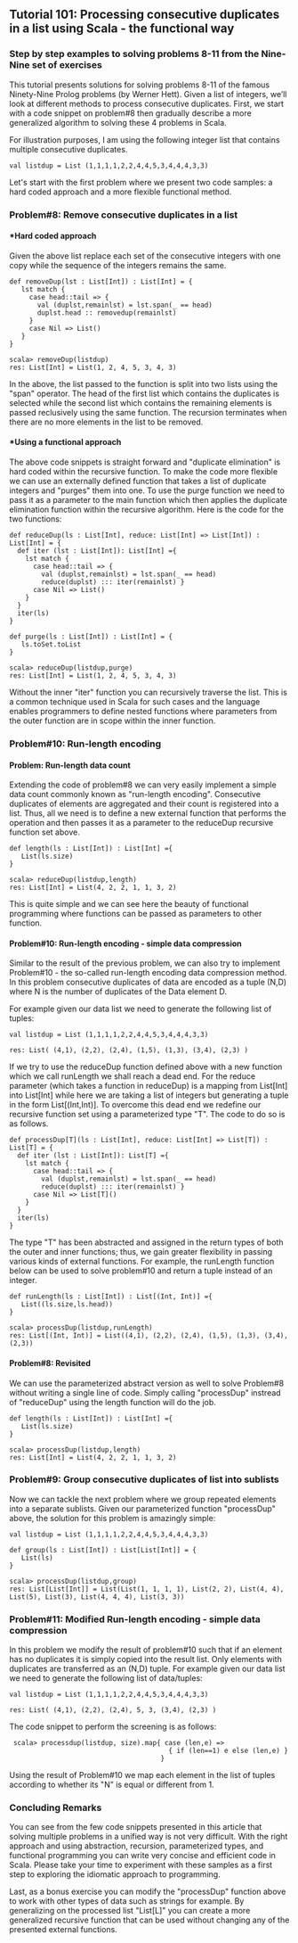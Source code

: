 ## Tutorial 101: Processing consecutive duplicates in a list using Scala - the functional way   
### Step by step examples to solving problems 8-11 from the Nine-Nine set of exercises

This tutorial presents solutions for solving problems 8-11 of the famous Ninety-Nine Prolog problems (by Werner Hett). Given a list of integers, we’ll look at different methods to process consecutive duplicates. First, we start with a code snippet on problem\#8 then gradually describe a more generalized algorithm to solving these 4 problems in Scala.

For illustration purposes, I am using the following integer list that contains multiple consecutive duplicates.

    val listdup = List (1,1,1,1,2,2,4,4,5,3,4,4,4,3,3)

Let's start with the first problem where we present two code samples: a hard coded approach and a more flexible functional method.

### Problem\#8: Remove consecutive duplicates in a list
#### *Hard coded approach 
Given the above list replace each set of the consecutive integers with one copy while the sequence of the integers remains the same.

    def removeDup(lst : List[Int]) : List[Int] = {
       lst match {
         case head::tail => { 
           val (duplst,remainlst) = lst.span(_ == head)
           duplst.head :: removedup(remainlst)
         }
         case Nil => List()
       }
    }   

    scala> removeDup(listdup)
    res: List[Int] = List(1, 2, 4, 5, 3, 4, 3)

In the above, the list passed to the function is split into two lists using the "span" operator. The head of the first list which contains the duplicates is selected while the second list which contains the remaining elements is passed reclusively using the same function. The recursion terminates when there are no more elements in the list to be removed.

#### *Using a functional approach
The above code snippets is straight forward and "duplicate elimination" is hard coded within the recursive function. To make the code more flexible we can use an externally defined function that takes a list of duplicate integers and "purges" them into one. To use the purge function we need to pass it as a parameter to the main function which then applies the duplicate elimination function within the recursive algorithm. Here is the code for the two functions:

    def reduceDup(ls : List[Int], reduce: List[Int] => List[Int]) : List[Int] = {
      def iter (lst : List[Int]): List[Int] ={
        lst match {
          case head::tail => { 
            val (duplst,remainlst) = lst.span(_ == head)
            reduce(duplst) ::: iter(remainlst) }
          case Nil => List()
        }
      }
      iter(ls)
    }

    def purge(ls : List[Int]) : List[Int] = {
       ls.toSet.toList
    }

    scala> reduceDup(listdup,purge)
    res: List[Int] = List(1, 2, 4, 5, 3, 4, 3)

Without the inner "iter" function you can recursively traverse the list. This is a common technique used in Scala for such cases and the language enables programmers to define nested functions where parameters from the outer function are in scope within the inner function.  

### Problem\#10: Run-length encoding 
#### Problem: Run-length data count
Extending the code of problem\#8 we can very easily implement a simple data count commonly known as "run-length encoding". Consecutive duplicates of elements are aggregated and their count is registered into a list. Thus, all we need is to define a new external function that performs the operation and then passes it as a parameter to the reduceDup recursive function set above.

    def length(ls : List[Int]) : List[Int] ={
       List(ls.size)
    }
    
    scala> reduceDup(listdup,length)
    res: List[Int] = List(4, 2, 2, 1, 1, 3, 2)

This is quite simple and we can see here the beauty of functional programming where functions can be passed as parameters to other function.

#### Problem\#10: Run-length encoding - simple data compression 
Similar to the result of the previous problem, we can also try to implement Problem\#10 - the so-called run-length encoding data compression method. In this problem consecutive duplicates of data are encoded as a tuple (N,D) where N is the number of duplicates of the Data element D.

For example given our data list we need to generate the following list of tuples:

    val listdup = List (1,1,1,1,2,2,4,4,5,3,4,4,4,3,3)
    
    res: List( (4,1), (2,2), (2,4), (1,5), (1,3), (3,4), (2,3) )
    
If we try to use the reduceDup function defined above with a new function which we call runLength we shall reach a dead end. For the reduce parameter (which takes a function in reduceDup) is a mapping from List[Int] into List[Int] while here we are taking a list of integers but generating a tuple in the form List[(Int,Int)]. To overcome this dead end we redefine our recursive function set using a parameterized type "T". The code to do so is as follows.      
    
    def processDup[T](ls : List[Int], reduce: List[Int] => List[T]) : List[T] = {
      def iter (lst : List[Int]): List[T] ={
        lst match {
          case head::tail => { 
            val (duplst,remainlst) = lst.span(_ == head)
            reduce(duplst) ::: iter(remainlst) }
          case Nil => List[T]()
        }
      }
      iter(ls)
    }

The type "T" has been abstracted and assigned in the return types of both the outer and inner functions; thus, we gain greater flexibility in passing various kinds of external functions. For example, the runLength function below can be used to solve problem\#10 and return a tuple instead of an integer.

    def runLength(ls : List[Int]) : List[(Int, Int)] ={
       List((ls.size,ls.head))
    } 

    scala> processDup(listdup,runLength)
    res: List[(Int, Int)] = List((4,1), (2,2), (2,4), (1,5), (1,3), (3,4), (2,3))

#### Problem\#8: Revisited
We can use the parameterized abstract version as well to solve Problem\#8 without writing a single line of code. Simply calling "processDup" instread of "reduceDup" using the length function will do the job.

    def length(ls : List[Int]) : List[Int] ={
       List(ls.size)
    }
    
    scala> processDup(listdup,length)
    res: List[Int] = List(4, 2, 2, 1, 1, 3, 2)

### Problem\#9: Group consecutive duplicates of list into sublists
Now we can tackle the next problem where we group repeated elements into a separate sublists. Given our parameterized function "processDup" above, the solution for this problem is amazingly simple:

    val listdup = List (1,1,1,1,2,2,4,4,5,3,4,4,4,3,3)
    
    def group(ls : List[Int]) : List[List[Int]] = {
       List(ls)
    }
    
    scala> processDup(listdup,group)
    res: List[List[Int]] = List(List(1, 1, 1, 1), List(2, 2), List(4, 4), List(5), List(3), List(4, 4, 4), List(3, 3))

### Problem\#11: Modified Run-length encoding - simple data compression 
In this problem we modify the result of problem\#10 such that if an element has no duplicates it is simply copied into the result list. Only elements with duplicates are transferred as an (N,D) tuple. For example given our data list we need to generate the following list of data/tuples:

    val listdup = List (1,1,1,1,2,2,4,4,5,3,4,4,4,3,3)
    
    res: List( (4,1), (2,2), (2,4), 5, 3, (3,4), (2,3) )

 The code snippet to perform the screening is as follows:

     scala> processdup(listdup, size).map{ case (len,e) => 
                                            { if (len==1) e else (len,e) }
                                          } 

Using the result of Problem\#10 we map each element in the list of tuples according to whether its "N" is equal or different from 1.

### Concluding Remarks
You can see from the few code snippets presented in this article that solving multiple problems in a unified way is not very difficult. With the right approach and using abstraction, recursion, parameterized types, and functional programming you can write very concise and efficient code in Scala. Please take your time to experiment with these samples as a first step to exploring the idiomatic approach to programming.

Last, as a bonus exercise you can modify the "processDup" function above to work with other types of data such as strings for example. By generalizing on the processed list "List[L]" you can create a more generalized recursive function that can be used without changing any of the presented external functions.   
